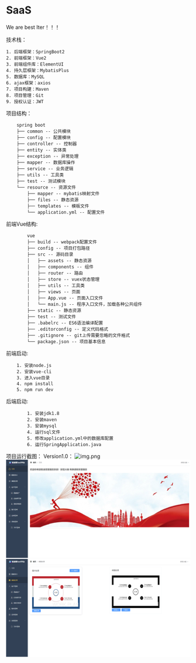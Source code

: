 # SaaS
We are best Iter！！！

技术栈：

    1. 后端框架：SpringBoot2
    2. 前端框架：Vue2
    3. 前端组件库：ElementUI
    4. 持久层框架：MybatisPlus
    5. 数据库：MySQL
    6. ajax框架：axios
    7. 项目构建：Maven
    8. 项目管理：Git
    9. 授权认证：JWT

项目结构：
    
        spring boot
        ├── common -- 公共模块
        ├── config -- 配置模块
        ├── controller -- 控制器
        ├── entity -- 实体类
        ├── exception -- 异常处理
        ├── mapper -- 数据库操作
        ├── service -- 业务逻辑
        ├── utils -- 工具类
        ├── test -- 测试模块
        └── resource -- 资源文件
            ├── mapper -- mybatis映射文件
            ├── files -- 静态资源
            ├── templates -- 模板文件
            └── application.yml -- 配置文件

前端Vue结构:

            vue
            ├── build -- webpack配置文件
            ├── config -- 项目打包路径
            ├── src -- 源码目录
            │   ├── assets -- 静态资源
            │   ├── components -- 组件
            │   ├── router -- 路由
            │   ├── store -- vuex状态管理
            │   ├── utils -- 工具类
            │   ├── views -- 页面
            │   ├── App.vue -- 页面入口文件
            │   └── main.js -- 程序入口文件，加载各种公共组件
            ├── static -- 静态资源
            ├── test -- 测试文件
            ├── .babelrc -- ES6语法编译配置
            ├── .editorconfig -- 定义代码格式
            ├── .gitignore -- git上传需要忽略的文件格式
            └── package.json -- 项目基本信息

前端启动:
    
        1. 安装node.js
        2. 安装vue-cli
        3. 进入vue目录
        4. npm install
        5. npm run dev

后端启动:
    
            1. 安装jdk1.8
            2. 安装maven
            3. 安装mysql
            4. 运行sql文件
            5. 修改application.yml中的数据库配置
            6. 运行SpringApplication.java

项目运行截图：
Version1.0：
![img.png](img.png)
![img_1.png](img_1.png)
![img_2.png](img_2.png)
    
